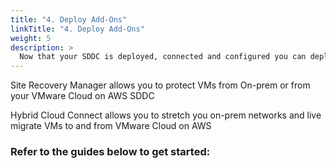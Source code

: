 ```yaml
---
title: "4. Deploy Add-Ons"
linkTitle: "4. Deploy Add-Ons"
weight: 5
description: >
  Now that your SDDC is deployed, connected and configured you can deploy optional add-ons
---
```


Site Recovery Manager allows you to protect VMs from On-prem or from your VMware Cloud on AWS SDDC

Hybrid Cloud Connect allows you to stretch you on-prem networks and live migrate VMs to and from VMware Cloud on AWS

### Refer to the guides below to get started:
